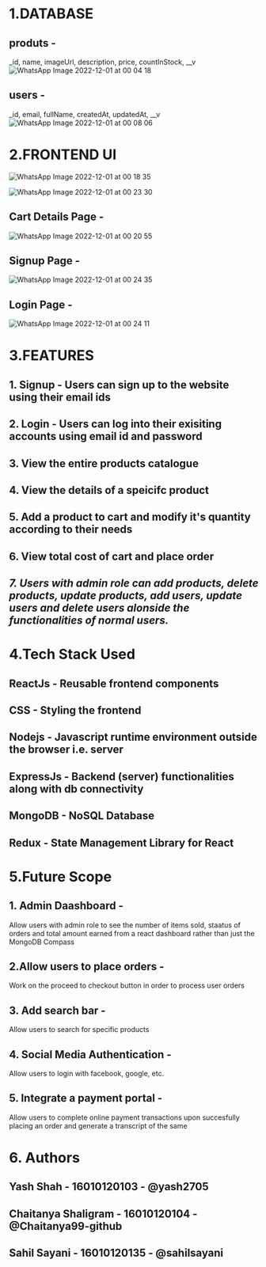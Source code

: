# **1.DATABASE**
## produts - 
_id, name, imageUrl, description, price, countInStock, \__v
![WhatsApp Image 2022-12-01 at 00 04 18](https://user-images.githubusercontent.com/62518145/204880405-aa1c74f1-2ab4-4fdf-8863-d93c9e83c9ec.jpg)

## users - 
_id, email, fullName, createdAt, updatedAt, \__v
![WhatsApp Image 2022-12-01 at 00 08 06](https://user-images.githubusercontent.com/62518145/204881107-fe3b4e06-7f1a-4eed-88b7-0363c1e97afc.jpg)

# **2.FRONTEND UI**
![WhatsApp Image 2022-12-01 at 00 18 35](https://user-images.githubusercontent.com/62518145/204883050-54979a42-8330-43c7-ad7d-d1f1e8e35bfc.jpg)

![WhatsApp Image 2022-12-01 at 00 23 30](https://user-images.githubusercontent.com/62518145/204884129-bdc34cd3-9ceb-4228-aa17-0d230cd24bee.jpg)

## Cart Details Page -
![WhatsApp Image 2022-12-01 at 00 20 55](https://user-images.githubusercontent.com/62518145/204883593-077173c7-5c03-433f-be47-ed04c3a9b0fa.jpg)

## Signup Page -
![WhatsApp Image 2022-12-01 at 00 24 35](https://user-images.githubusercontent.com/62518145/204884391-3264f638-2324-42a5-a40d-7a5ef7dbab01.jpg)

## Login Page -
![WhatsApp Image 2022-12-01 at 00 24 11](https://user-images.githubusercontent.com/62518145/204884261-c5fb040b-d939-4b82-b6a6-8058b5928af8.jpg)

# **3.FEATURES**
## 1. Signup - Users can sign up to the website using their email ids
## 2. Login - Users can log into their exisiting accounts using email id and password 
## 3. View the entire products catalogue 
## 4. View the details of a speicifc product
## 5. Add a product to cart and modify it's quantity according to their needs
## 6. View total cost of cart and place order
## _7. Users with admin role can add products, delete products, update products, add users, update users and delete users alonside the functionalities of normal users._


# **4.Tech Stack Used**
## ReactJs - Reusable frontend components
## CSS - Styling the frontend 
## Nodejs - Javascript runtime environment outside the browser i.e. server
## ExpressJs - Backend (server) functionalities along with db connectivity
## MongoDB - NoSQL Database 
## Redux - State Management Library for React


# **5.Future Scope**
## 1. Admin Daashboard - 
Allow users with admin role to see the number of items sold, staatus of orders and total amount earned from a react dashboard rather than just the MongoDB Compass

## 2.Allow users to place orders -
Work on the proceed to checkout button in order to process user orders

## 3. Add search bar - 
Allow users to search for specific products 

## 4. Social Media Authentication -
Allow users to login with facebook, google, etc.

## 5. Integrate a payment portal -
Allow users to complete online payment transactions upon succesfully placing an order and generate a transcript of the same


# **6. Authors**
## Yash Shah - 16010120103 - @yash2705
## Chaitanya Shaligram - 16010120104 - @Chaitanya99-github
## Sahil Sayani - 16010120135 - @sahilsayani
